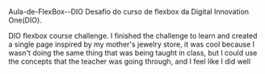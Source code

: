 Aula-de-FlexBox--DIO
Desafio do curso de flexbox da Digital Innovation One(DIO).

DIO flexbox course challenge.
I finished the challenge to learn and created a single page inspired by my mother's jewelry store, it was cool because I wasn't doing the same thing that was being taught in class, but I could use the concepts that the teacher was going through, and I feel like I did well
